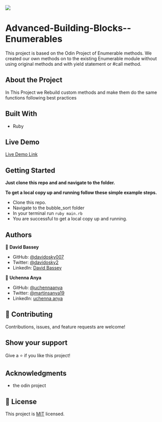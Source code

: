 
![](https://img.shields.io/badge/Microverse-blueviolet)

# Advanced-Building-Blocks--Enumerables
This project is based on the Odin Project of Enumerable methods. We created our own methods on to the existing Enumerable module without using original methods and with yield statement or #call method.



## About the Project
In This Project  we Rebuild custom methods and make them do the same functions following best practices 


## Built With

- Ruby

## Live Demo

[Live Demo Link]()

## Getting Started

**Just clone this repo and and navigate to the folder.**

**To get a local copy up and running follow these simple example steps.**

- Clone this repo.
- Navigate to the bubble_sort folder
- In your terminal run `ruby main.rb`
- You are successful to get a local copy up and running.

## Authors

👤 **David Bassey**

- GitHub: [@davidosky007](https://github.com/davidosky007)
- Twitter: [@davidosky2](https://twitter.com/Davidosky2)
- LinkedIn: [David Bassey](https://www.linkedin.com/in/david-bassey-2b9671199/)

👤 **Uchenna Anya**

- GitHub: [@uchennaanya](https://github.com/uchennaanya)
- Twitter: [@martinsanya19 ](https://twitter.com/martinsanya19)
- LinkedIn: [uchenna anya](https://www.linkedin.com/in/uchenna-anya/)

## 🤝 Contributing

Contributions, issues, and feature requests are welcome!

## Show your support

Give a ⭐️ if you like this project!

## Acknowledgments
- the odin project

## 📝 License

This project is [MIT](./LICENSE) licensed.